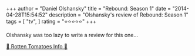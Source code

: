 +++
author = "Daniel Olshansky"
title = "Rebound: Season 1"
date = "2014-04-28T15:54:52"
description = "Olshansky's review of Rebound: Season 1"
tags = [
    "tv",
]
rating = "⭐⭐⭐⭐⭐"
+++

Olshansky was too lazy to write a review for this one...

[🍅 Rotten Tomatoes Info 🍅](https://www.rottentomatoes.com//tv/the_returned/s01)